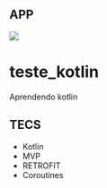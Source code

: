 ## APP

![](https://i.imgur.com/4bgyDZ3s.gif)

# teste_kotlin

Aprendendo kotlin

## TECS

- Kotlin
- MVP
- RETROFIT
- Coroutines

